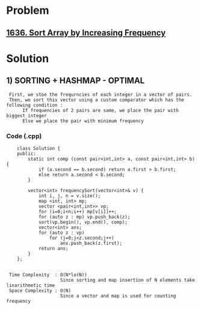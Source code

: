 # Problem

## [1636. Sort Array by Increasing Frequency](https://leetcode.com/problems/sort-array-by-increasing-frequency/)


# Solution 

## 1) SORTING + HASHMAP - OPTIMAL

     First, we stoe the frequrncies of each integer in a vector of pairs.
     Then, we sort this vector using a custom comparator which has the following condition :
          If frequencies of 2 pairs are same, we place the pair with biggest integer
          Else we place the pair with minimum frequency
       
       
   ### Code (.cpp)
   
        class Solution {
        public:
            static int comp (const pair<int,int> a, const pair<int,int> b) {
                if (a.second == b.second) return a.first > b.first;
                else return a.second < b.second;
            }

            vector<int> frequencySort(vector<int>& v) {
                int i, j, n = v.size();
                map <int, int> mp;
                vector <pair<int,int>> vp;
                for (i=0;i<n;i++) mp[v[i]]++;
                for (auto z : mp) vp.push_back(z);
                sort(vp.begin(), vp.end(), comp);
                vector<int> ans;
                for (auto z : vp) 
                    for (j=0;j<z.second;j++) 
                        ans.push_back(z.first);
                return ans;
            }
        };
     
     
     Time Complexity  : O(N*lo(N)) 
                        Since sorting and map insertion of N elements take linarithmetic time
     Space Complexity : O(N)
                        Since a vector and map is used for counting frequency 

